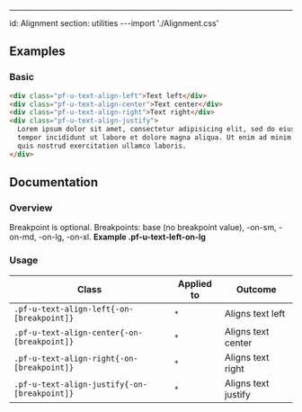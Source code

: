---
id: Alignment
section: utilities
---import './Alignment.css'

## Examples

### Basic

```html
<div class="pf-u-text-align-left">Text left</div>
<div class="pf-u-text-align-center">Text center</div>
<div class="pf-u-text-align-right">Text right</div>
<div class="pf-u-text-align-justify">
  Lorem ipsum dolor sit amet, consectetur adipisicing elit, sed do eiusmod
  tempor incididunt ut labore et dolore magna aliqua. Ut enim ad minim veniam,
  quis nostrud exercitation ullamco laboris.
</div>

```

## Documentation

### Overview

Breakpoint is optional. Breakpoints: base (no breakpoint value), -on-sm, -on-md, -on-lg, -on-xl. **Example .pf-u-text-left-on-lg**

### Usage

| Class                                        | Applied to | Outcome             |
| -------------------------------------------- | ---------- | ------------------- |
| `.pf-u-text-align-left{-on-[breakpoint]}`    | `*`        | Aligns text left    |
| `.pf-u-text-align-center{-on-[breakpoint]}`  | `*`        | Aligns text center  |
| `.pf-u-text-align-right{-on-[breakpoint]}`   | `*`        | Aligns text right   |
| `.pf-u-text-align-justify{-on-[breakpoint]}` | `*`        | Aligns text justify |
